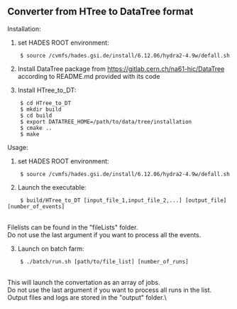 ## Converter from HTree to DataTree format

Installation:

1. set HADES ROOT environment:
```
	$ source /cvmfs/hades.gsi.de/install/6.12.06/hydra2-4.9w/defall.sh
```
2. Install DataTree package from https://gitlab.cern.ch/na61-hic/DataTree according to README.md provided with its code

3. Install HTree_to_DT:

```
	$ cd HTree_to_DT
	$ mkdir build
	$ cd build
	$ export DATATREE_HOME=/path/to/data/tree/installation
	$ cmake ..
	$ make
```

Usage:

1. set HADES ROOT environment:
```
	$ source /cvmfs/hades.gsi.de/install/6.12.06/hydra2-4.9w/defall.sh
```
2. Launch the executable:

```
	$ build/HTree_to_DT [input_file_1,input_file_2,...] [output_file] [number_of_events]
```
\
	Filelists can be found in the "fileLists" folder.\
	Do not use the last argument if you want to process all the events.

3. Launch on batch farm:

```
	$ ./batch/run.sh [path/to/file_list] [number_of_runs]
```
\
	This will launch the convertation as an array of jobs.\
	Do not use the last argument if you want to process all runs in the list.\
	Output files and logs are stored in the "output" folder.\
	
	
